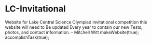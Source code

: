 # LC-Invitational
Website for Lake Central Science Olympiad invitational competition
this website will need to Be updated Every year to contain our new Tests, photos, and contact information. - Mitchell Witt
makeWebsite(true);
accomplishTask(true);
